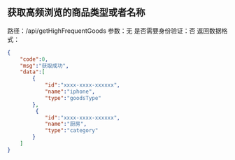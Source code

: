 ## 获取高频浏览的商品类型或者名称

路径：/api/getHighFrequentGoods
参数：无
是否需要身份验证：否
返回数据格式：

```json
{
    "code":0,
    "msg":"获取成功",
    "data":[
        {
            "id":"xxxx-xxxx-xxxxxx",
            "name":"iphone",
            "type":"goodsType"
        },
         {
            "id":"xxxx-xxxx-xxxxxx",
            "name":"厨房",
            "type":"category"
        }
    ]
}
```
